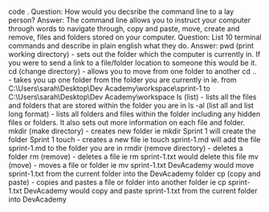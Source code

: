 code . 
Question: How would you decsribe the command line to a lay person?
Answer: The command line allows you to instruct your computer through words to navigate through, copy and paste, move, create and remove, files and folders stored on your computer.
Question: List 10 terminal commands and describe in plain english what they do.
Answer:
pwd (print working directory) - sets out the folder which the computer is currently in.  If you were to send a link to a file/folder location to someone this would be it. 
cd (change directory) - allows you to move from one folder to another 
cd .. - takes you up one folder from the folder you are currently in ie. from C:\Users\sarah\Desktop\Dev Academy\workspace\sprint-1 to C:\Users\sarah\Desktop\Dev Academy\workspace
ls (list) - lists all the files and folders that are stored within the folder you are in
ls -al (list all and list long format) - lists all folders and files within the folder including any hidden files or folders.  It also sets out more information on each file and folder.
mkdir (make directory) - creates new folder ie mkdir Sprint 1 will create the folder Sprint 1
touch - creates a new file ie touch sprint-1.md will add the file sprint-1.md to the folder you are in
rmdir (remove directory) - deletes a folder
rm (remove) - deletes a file ie rm sprint-1.txt would delete this file
mv (move) - moves a file or folder ie mv sprint-1.txt DevAcademy would move sprint-1.txt from the current folder into the DevAcademy folder
cp (copy and paste) - copies and pastes a file or folder into another folder ie cp sprint-1.txt DevAcademy would copy and paste sprint-1.txt from the current folder into DevAcademy
